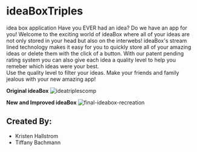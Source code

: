 # ideaBoxTriples
idea box application 
Have you EVER had an idea? Do we have an app for you! 
Welcome to the exciting world of ideaBox where all of your ideas are not only stored in your head but also on the interwebs!
ideaBox's stream lined technology makes it easy for you to quickly store all of your amazing ideas or delete them with the click of a button.
With our patent pending rating system you can also give each idea a quality level to help you remeber which ideas were your best.  
Use the quality level to filter your ideas. Make your friends and family jealous with your new amazing app!  

**Original ideaBox**
![ideatriplescomp](https://user-images.githubusercontent.com/40586291/47824967-06175e00-dd35-11e8-8597-3b6c7024f194.jpg)

**New and Improved ideaBox**
![final-ideabox-recreation](https://user-images.githubusercontent.com/40586291/47825382-33fda200-dd37-11e8-9af3-412ee8687248.png)
  
## Created By:
* Kristen Hallstrom
* Tiffany Bachmann
